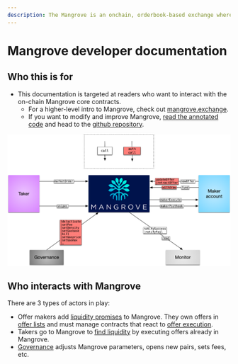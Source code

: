 ```yaml
---
description: The Mangrove is an onchain, orderbook-based exchange where offers are code.
---
```


# Mangrove developer documentation

## Who this is for

* This documentation is targeted at readers who want to interact with the on-chain Mangrove core contracts.&#x20;
  * For a higher-level intro to Mangrove, check out [mangrove.exchange](https://mangrove.exchange).&#x20;
  * If you want to modify and improve Mangrove, [read the annotated code](https://giry-dev.github.io/mangrove/MgvDoc.html) and head to the [github repository](https://github.com/giry-dev/mangrove).

![A bird eye view of the Mangrove ecosystem.](<.gitbook/assets/ContactMap (1).png>)

## Who interacts with Mangrove

There are 3 types of actors in play:

* Offer makers add [liquidity promises](offer-maker/) to Mangrove. They own offers in [offer lists](data-structures/market.md) and must manage contracts that react to [offer execution](data-structures/offer-data-structures.md).
* Takers go to Mangrove to [find liquidity](offer-taker/) by executing offers already in Mangrove.
* [Governance](meta-topics/governance.md) adjusts Mangrove parameters, opens new pairs, sets fees, etc.
